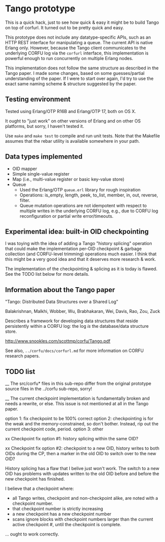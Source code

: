 
# Tango prototype

This is a quick hack, just to see how quick & easy it might be to
build Tango on top of corfurl.  It turned out to be pretty quick and
easy.

This prototype does not include any datatype-specific APIs, such as an
HTTP REST interface for manipulating a queue.  The current API is
native Erlang only.  However, because the Tango client communicates to
the underlying CORFU log via the `corfurl` interface, this
implementation is powerful enough to run concurrently on multiple
Erlang nodes.

This implementation does not follow the same structure as described in
the Tango paper.  I made some changes, based on some guesses/partial
understanding of the paper.  If I were to start over again, I'd try to
use the exact same naming scheme & structure suggested by the paper.

## Testing environment

Tested using Erlang/OTP R16B and Erlang/OTP 17, both on OS X.

It ought to "just work" on other versions of Erlang and on other OS
platforms, but sorry, I haven't tested it.

Use `make` and `make test` to compile and run unit tests.
Note that the Makefile assumes that the rebar utility is available
somewhere in your path.

## Data types implemented

* OID mapper
* Simple single-value register
* Map (i.e., multi-value register or basic key-value store)
* Queue
    * Used the Erlang/OTP `queue.erl` library for rough inspiration
    * Operations: is_empty, length, peek, to_list, member, in, out,
      reverse, filter.
    * Queue mutation operations are not idempotent with respect to
      multiple writes in the underlying CORFU log, e.g., due to CORFU
      log reconfiguration or partial write error/timeouts.

## Experimental idea: built-in OID checkpointing

I was toying with the idea of adding a Tango "history splicing"
operation that could make the implementation per-OID checkpoint &
garbage collection (and CORFU-level trimming) operations much easier.
I think that this might be a very good idea and that it deserves more
research & work.

The implementation of the checkpointing & splicing as it is today is
flawed.  See the TODO list below for more details.

## Information about the Tango paper

"Tango: Distributed Data Structures over a Shared Log"

Balakrishnan, Malkhi, Wobber, Wu, Brabhakaran, Wei, Davis, Rao, Zou, Zuck

Describes a framework for developing data structures that reside
persistently within a CORFU log: the log *is* the database/data
structure store.

http://www.snookles.com/scottmp/corfu/Tango.pdf

See also, `../corfu/docs/corfurl.md` for more information on CORFU
research papers.

## TODO list

__ The src/corfu* files in this sub-repo differ from the original
   prototype source files in the ../corfu sub-repo, sorry!

__ The current checkpoint implementation is fundamentally broken and
   needs a rewrite, or else.
   This issue is not mentioned at all in the Tango paper.

   option 1: fix checkpoint to be 100% correct
   option 2: checkpointing is for the weak and the memory-constrained, so
             don't bother.  Instead, rip out the current checkpoint code,
             period. 
   option 3: other

xx Checkpoint fix option #1: history splicing within the same OID?

xx Checkpoint fix option #2: checkpoint to a new OID, history writes to both
                             OIDs during the CP, then a marker in the old OID
                             to switch over to the new OID?

History splicing has a flaw that I belive just won't work.  The switch to a
new OID has problems with updates written to the old OID before and before the
new checkpoint has finished.

I believe that a checkpoint where:

* all Tango writes, checkpoint and non-checkpoint alike, are noted with
  a checkpoint number.
* that checkpoint number is strictly increasing
* a new checkpoint has a new checkpoint number
* scans ignore blocks with checkpoint numbers larger than the current
  active checkpoint #, until the checkpoint is complete.

... ought to work correctly.  
